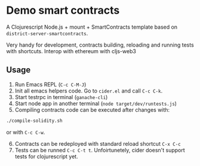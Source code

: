 # Demo smart contracts

A Clojurescript Node.js + mount + SmartContracts template based on `district-server-smartcontracts`.

Very handy for development, contracts building, reloading and running tests with shortcuts. Interop with ethereum with cljs-web3

## Usage

1. Run Emacs REPL (`C-c C-M-J`)
2. Init all emacs helpers code. Go to `cider.el` and call `C-c C-k`.
3. Start testrpc in terminal  (`ganache-cli`)
4. Start node app in another terminal (`node target/dev/runtests.js`)
5. Compiling contracts code can be executed after changes with:

```sh
./compile-solidity.sh
```

or with `C-c C-w`.

6. Contracts can be redeployed with standard reload shortcut `C-x C-c`
7. Tests can be runned `C-c C-t t`. Unfoirtunetely, cider doesn't support tests for clojurescript yet.
